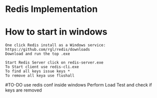 # Redis Implementation

# How to start in windows
	One click Redis install as a Windows service:
	https://github.com/rgl/redis/downloads
	Download and run the top .exe
	
	Start Redis Server click on redis-server.exe
	To Start client use redis-cli.exe
	To find all keys issue keys *
	To remove all keya use flushall
	
#TO-DO
	use redis conf inside windows
	Perform Load Test and check if keys are removed	

